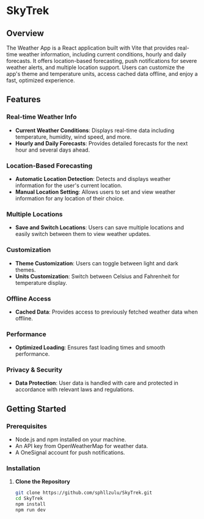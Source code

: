 # SkyTrek

## Overview

The Weather App is a React application built with Vite that provides real-time weather information, including current conditions, hourly and daily forecasts. It offers location-based forecasting, push notifications for severe weather alerts, and multiple location support. Users can customize the app's theme and temperature units, access cached data offline, and enjoy a fast, optimized experience.

## Features

### Real-time Weather Info
- **Current Weather Conditions**: Displays real-time data including temperature, humidity, wind speed, and more.
- **Hourly and Daily Forecasts**: Provides detailed forecasts for the next hour and several days ahead.

### Location-Based Forecasting
- **Automatic Location Detection**: Detects and displays weather information for the user's current location.
- **Manual Location Setting**: Allows users to set and view weather information for any location of their choice.

### Multiple Locations
- **Save and Switch Locations**: Users can save multiple locations and easily switch between them to view weather updates.

### Customization
- **Theme Customization**: Users can toggle between light and dark themes.
- **Units Customization**: Switch between Celsius and Fahrenheit for temperature display.

### Offline Access
- **Cached Data**: Provides access to previously fetched weather data when offline.

### Performance
- **Optimized Loading**: Ensures fast loading times and smooth performance.

### Privacy & Security
- **Data Protection**: User data is handled with care and protected in accordance with relevant laws and regulations.

## Getting Started

### Prerequisites
- Node.js and npm installed on your machine.
- An API key from OpenWeatherMap for weather data.
- A OneSignal account for push notifications.

### Installation

1. **Clone the Repository**
   ```bash
   git clone https://github.com/sphllzulu/SkyTrek.git
   cd SkyTrek
   npm install
   npm run dev